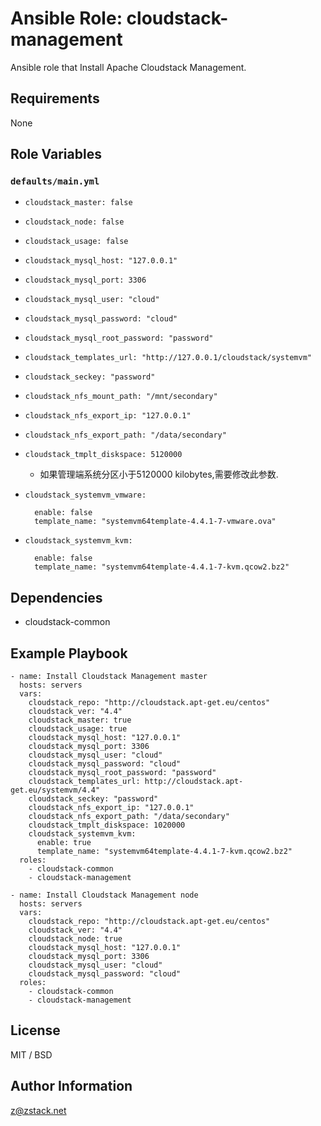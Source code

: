 # Ansible Role: cloudstack-management

Ansible role that Install Apache Cloudstack Management.

## Requirements

None

## Role Variables

### `defaults/main.yml`

* `cloudstack_master: false`
* `cloudstack_node: false`
* `cloudstack_usage: false`
* `cloudstack_mysql_host: "127.0.0.1"`
* `cloudstack_mysql_port: 3306`
* `cloudstack_mysql_user: "cloud"`
* `cloudstack_mysql_password: "cloud"`
* `cloudstack_mysql_root_password: "password"`

* `cloudstack_templates_url: "http://127.0.0.1/cloudstack/systemvm"`
* `cloudstack_seckey: "password"`
* `cloudstack_nfs_mount_path: "/mnt/secondary"`
* `cloudstack_nfs_export_ip: "127.0.0.1"`
* `cloudstack_nfs_export_path: "/data/secondary"`
* `cloudstack_tmplt_diskspace: 5120000`
    - 如果管理端系统分区小于5120000 kilobytes,需要修改此参数.

* `cloudstack_systemvm_vmware:`
    ```
      enable: false
      template_name: "systemvm64template-4.4.1-7-vmware.ova"
    ```

* `cloudstack_systemvm_kvm:`
    ```
      enable: false
      template_name: "systemvm64template-4.4.1-7-kvm.qcow2.bz2"
    ```

## Dependencies

- cloudstack-common

## Example Playbook

    - name: Install Cloudstack Management master
      hosts: servers
      vars:
        cloudstack_repo: "http://cloudstack.apt-get.eu/centos"
        cloudstack_ver: "4.4"
        cloudstack_master: true
        cloudstack_usage: true
        cloudstack_mysql_host: "127.0.0.1"
        cloudstack_mysql_port: 3306
        cloudstack_mysql_user: "cloud"
        cloudstack_mysql_password: "cloud"
        cloudstack_mysql_root_password: "password"
        cloudstack_templates_url: http://cloudstack.apt-get.eu/systemvm/4.4"
        cloudstack_seckey: "password"
        cloudstack_nfs_export_ip: "127.0.0.1"
        cloudstack_nfs_export_path: "/data/secondary"
        cloudstack_tmplt_diskspace: 1020000
        cloudstack_systemvm_kvm:
          enable: true
          template_name: "systemvm64template-4.4.1-7-kvm.qcow2.bz2"
      roles:
        - cloudstack-common
        - cloudstack-management

    - name: Install Cloudstack Management node
      hosts: servers
      vars:
        cloudstack_repo: "http://cloudstack.apt-get.eu/centos"
        cloudstack_ver: "4.4"
        cloudstack_node: true
        cloudstack_mysql_host: "127.0.0.1"
        cloudstack_mysql_port: 3306
        cloudstack_mysql_user: "cloud"
        cloudstack_mysql_password: "cloud"
      roles:
        - cloudstack-common
        - cloudstack-management

## License

MIT / BSD

## Author Information

z@zstack.net
